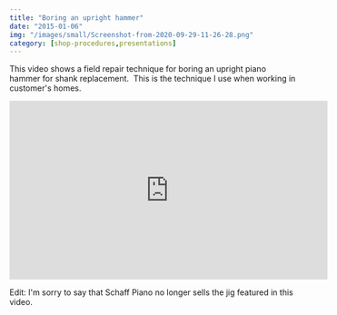 ```yaml
---
title: "Boring an upright hammer"
date: "2015-01-06"
img: "/images/small/Screenshot-from-2020-09-29-11-26-28.png"
category: [shop-procedures,presentations]
---
```


This video shows a field repair technique for boring an upright piano hammer for shank replacement.  This is the technique I use when working in customer's homes.

<iframe width="560" height="315" src="https://www.youtube.com/embed/CBOmFPaYrbc" frameborder="0" allow="accelerometer; autoplay; clipboard-write; encrypted-media; gyroscope; picture-in-picture" allowfullscreen></iframe>

Edit: I'm sorry to say that Schaff Piano no longer sells the jig featured in this video.
